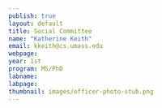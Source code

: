 ```yaml
---
publish: true
layout: default
title: Social Committee
name: "Katherine Keith"
email: kkeith@cs.umass.edu 
webpage: 
year: 1st
program: MS/PhD
labname: 
labpage: 
thumbnail: images/officer-photo-stub.png
---
```


